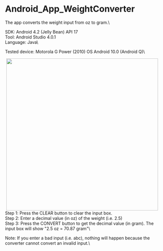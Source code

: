 # Android_App_WeightConverter
The app converts the weight input from oz to gram.\

SDK: Android 4.2 (Jelly Bean) API 17\
Tool: Android Studio 4.0.1\
Language: Java\

Tested device: Motorola G Power (2010)  OS Android 10.0 (Android Q)\

<img align ="right" src="WeightConvert.JPG" width="500">

Step 1: Press the CLEAR button to clear the input box.\
Step 2: Enter a decimal value (in oz) of the weight (i.e. 2.5)\
Step 3: Press the CONVERT button to get the decimal value (in gram).  The input box will show "2.5 oz = 70.87 gram"\

Note: If you enter a bad input (i.e. abc), nothing will happen because the converter cannot convert an invalid input.\